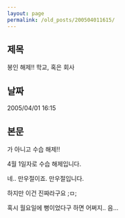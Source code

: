 ```yaml
---
layout: page
permalink: /old_posts/200504011615/
---
```


## 제목
봉인 해제!! 학교, 혹은 회사

## 날짜
2005/04/01 16:15

## 본문
가 아니고 수습 해제!!

4월 1일자로 수습 해제입니다.








<a name="55364_1"></a>네.. 만우절이죠. 만우절입니다.

하지만 이건 진짜라구요 ;ㅁ;

혹시 월요일에 뻥이었다구 하면 어쩌지.. 음...